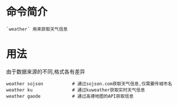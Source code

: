 # 命令简介 

    `weather` 用来获取天气信息

用法
=======

由于数据来源的不同,格式各有差异


```
weather sojson           # 通过sojson.com获取天气信息,仅需要传城市名
weather ku               # 通过kuweather获取实时天气信息
weather gaode            # 通过高德地图的API获取信息
```